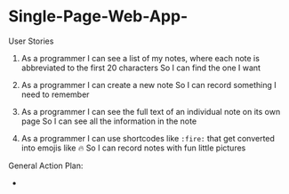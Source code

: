 # Single-Page-Web-App-

User Stories

1. As a programmer
I can see a list of my notes, where each note is abbreviated to the first 20 characters
So I can find the one I want

2. As a programmer
I can create a new note
So I can record something I need to remember

3. As a programmer
I can see the full text of an individual note on its own page
So I can see all the information in the note

4. As a programmer
I can use shortcodes like `:fire:` that get converted into emojis like 🔥
So I can record notes with fun little pictures

General Action Plan:

- 
